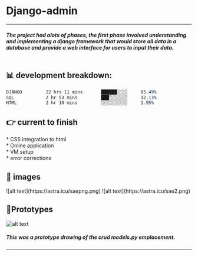 # Django-admin
<hr>
<table>
<h5>The project had alots of phases, the first phase involved understanding and implementing a django framework that would store all data in a database and provide a web interface for users to input their data. <h5>
<table/>
<h2>📊 development breakdown: </h2>

  ```css
  DJANGO         22 hrs 11 mins       ██████░░░░     65.49%
  SQL            2 hr 53 mins         ███░░░░░░░     32.13%
  HTML           2 hr 10 mins         ░░░░░░░░░░     1.95%
  ```
  <h2>👉 current to finish</h2>
  * CSS integration to html <br />
  * Online application <br />
  * VM setup  <br />
  * error corrections <br />
  
  <h2>📝 images</h2>
![alt text](https://astra.icu/saepng.png)
  ![alt text](https://astra.icu/sae2.png)

  <h2>🦿Prototypes</h2>
  
  ![alt text](https://cdn.discordapp.com/attachments/984009687483703317/984385440377372733/IMG_0135.jpg)
  
  <h5>This was a prototype drawing of the crud models.py emplacement.<h5>
<hr>
